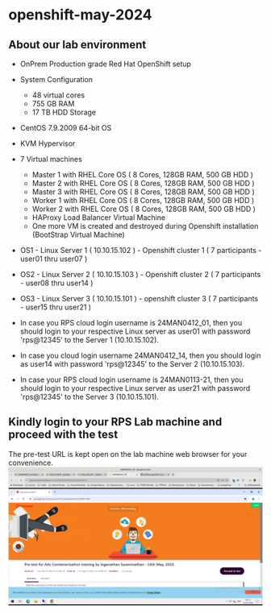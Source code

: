 # openshift-may-2024

## About our lab environment
- OnPrem Production grade Red Hat OpenShift setup
  
- System Configuration
  - 48 virtual cores
  - 755 GB RAM
  - 17 TB HDD Storage
- CentOS 7.9.2009 64-bit OS
- KVM Hypervisor
  
- 7 Virtual machines
  - Master 1 with RHEL Core OS ( 8 Cores, 128GB RAM, 500 GB HDD )
  - Master 2 with RHEL Core OS ( 8 Cores, 128GB RAM, 500 GB HDD )
  - Master 3 with RHEL Core OS ( 8 Cores, 128GB RAM, 500 GB HDD )
  - Worker 1 with RHEL Core OS ( 8 Cores, 128GB RAM, 500 GB HDD )
  - Worker 2 with RHEL Core OS ( 8 Cores, 128GB RAM, 500 GB HDD )
  - HAProxy Load Balancer Virtual Machine
  - One more VM is created and destroyed during Openshift installation (BootStrap Virtual Machine)
    
- OS1 - Linux Server 1 ( 10.10.15.102 ) - Openshift cluster 1 ( 7 participants - user01 thru user07 )
- OS2 - Linux Server 2 ( 10.10.15.103 ) - Openshift cluster 2 ( 7 participants - user08 thru user14 )
- OS3 - Linux Server 3 ( 10.10.15.101 ) - openshift cluster 3 ( 7 participants - user15 thru user21 )

- In case you RPS cloud login username is 24MAN0412_01, then you should login to your respective Linux server as user01 with password 'rps@12345' to the Server 1 (10.10.15.102).

- In case you cloud login username 24MAN0412_14, then you should login as user14 with password 'rps@12345' to the Server 2 (10.10.15.103).

- In case your RPS cloud login username is 24MAN0113-21, then you should login to your respective Linux server as user21 with password 'rps@12345' to the Server 3 (10.10.15.101).

## Kindly login to your RPS Lab machine and proceed with the test
The pre-test URL is kept open on the lab machine web browser for your convenience.
![Pre-test](pre-test.png)
